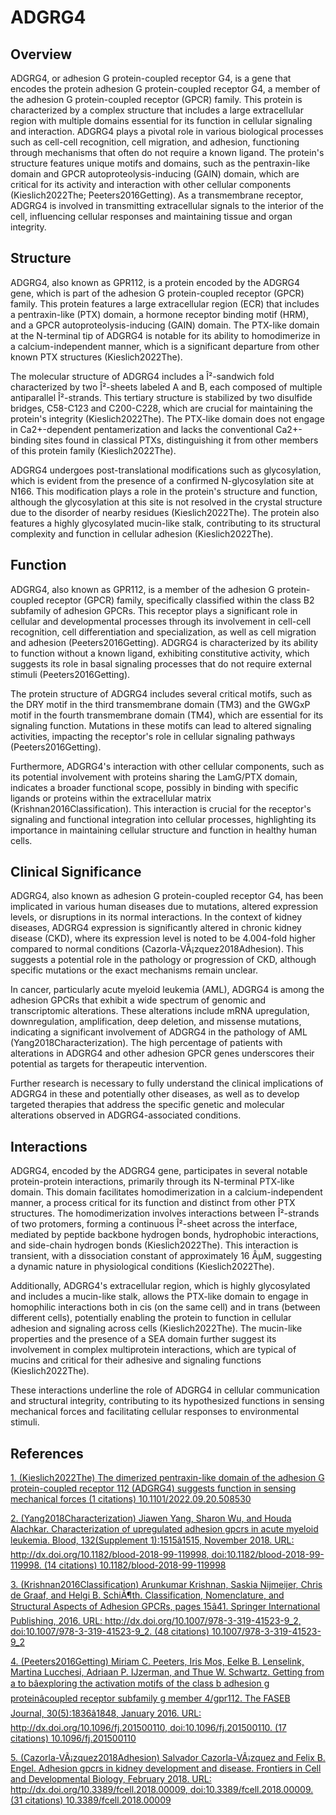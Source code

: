 # ADGRG4

## Overview
ADGRG4, or adhesion G protein-coupled receptor G4, is a gene that encodes the protein adhesion G protein-coupled receptor G4, a member of the adhesion G protein-coupled receptor (GPCR) family. This protein is characterized by a complex structure that includes a large extracellular region with multiple domains essential for its function in cellular signaling and interaction. ADGRG4 plays a pivotal role in various biological processes such as cell-cell recognition, cell migration, and adhesion, functioning through mechanisms that often do not require a known ligand. The protein's structure features unique motifs and domains, such as the pentraxin-like domain and GPCR autoproteolysis-inducing (GAIN) domain, which are critical for its activity and interaction with other cellular components (Kieslich2022The; Peeters2016Getting). As a transmembrane receptor, ADGRG4 is involved in transmitting extracellular signals to the interior of the cell, influencing cellular responses and maintaining tissue and organ integrity.

## Structure
ADGRG4, also known as GPR112, is a protein encoded by the ADGRG4 gene, which is part of the adhesion G protein-coupled receptor (GPCR) family. This protein features a large extracellular region (ECR) that includes a pentraxin-like (PTX) domain, a hormone receptor binding motif (HRM), and a GPCR autoproteolysis-inducing (GAIN) domain. The PTX-like domain at the N-terminal tip of ADGRG4 is notable for its ability to homodimerize in a calcium-independent manner, which is a significant departure from other known PTX structures (Kieslich2022The).

The molecular structure of ADGRG4 includes a Î²-sandwich fold characterized by two Î²-sheets labeled A and B, each composed of multiple antiparallel Î²-strands. This tertiary structure is stabilized by two disulfide bridges, C58-C123 and C200-C228, which are crucial for maintaining the protein's integrity (Kieslich2022The). The PTX-like domain does not engage in Ca2+-dependent pentamerization and lacks the conventional Ca2+-binding sites found in classical PTXs, distinguishing it from other members of this protein family (Kieslich2022The).

ADGRG4 undergoes post-translational modifications such as glycosylation, which is evident from the presence of a confirmed N-glycosylation site at N166. This modification plays a role in the protein's structure and function, although the glycosylation at this site is not resolved in the crystal structure due to the disorder of nearby residues (Kieslich2022The). The protein also features a highly glycosylated mucin-like stalk, contributing to its structural complexity and function in cellular adhesion (Kieslich2022The).

## Function
ADGRG4, also known as GPR112, is a member of the adhesion G protein-coupled receptor (GPCR) family, specifically classified within the class B2 subfamily of adhesion GPCRs. This receptor plays a significant role in cellular and developmental processes through its involvement in cell-cell recognition, cell differentiation and specialization, as well as cell migration and adhesion (Peeters2016Getting). ADGRG4 is characterized by its ability to function without a known ligand, exhibiting constitutive activity, which suggests its role in basal signaling processes that do not require external stimuli (Peeters2016Getting).

The protein structure of ADGRG4 includes several critical motifs, such as the DRY motif in the third transmembrane domain (TM3) and the GWGxP motif in the fourth transmembrane domain (TM4), which are essential for its signaling function. Mutations in these motifs can lead to altered signaling activities, impacting the receptor's role in cellular signaling pathways (Peeters2016Getting).

Furthermore, ADGRG4's interaction with other cellular components, such as its potential involvement with proteins sharing the LamG/PTX domain, indicates a broader functional scope, possibly in binding with specific ligands or proteins within the extracellular matrix (Krishnan2016Classification). This interaction is crucial for the receptor's signaling and functional integration into cellular processes, highlighting its importance in maintaining cellular structure and function in healthy human cells.

## Clinical Significance
ADGRG4, also known as adhesion G protein-coupled receptor G4, has been implicated in various human diseases due to mutations, altered expression levels, or disruptions in its normal interactions. In the context of kidney diseases, ADGRG4 expression is significantly altered in chronic kidney disease (CKD), where its expression level is noted to be 4.004-fold higher compared to normal conditions (Cazorla-VÃ¡zquez2018Adhesion). This suggests a potential role in the pathology or progression of CKD, although specific mutations or the exact mechanisms remain unclear.

In cancer, particularly acute myeloid leukemia (AML), ADGRG4 is among the adhesion GPCRs that exhibit a wide spectrum of genomic and transcriptomic alterations. These alterations include mRNA upregulation, downregulation, amplification, deep deletion, and missense mutations, indicating a significant involvement of ADGRG4 in the pathology of AML (Yang2018Characterization). The high percentage of patients with alterations in ADGRG4 and other adhesion GPCR genes underscores their potential as targets for therapeutic intervention.

Further research is necessary to fully understand the clinical implications of ADGRG4 in these and potentially other diseases, as well as to develop targeted therapies that address the specific genetic and molecular alterations observed in ADGRG4-associated conditions.

## Interactions
ADGRG4, encoded by the ADGRG4 gene, participates in several notable protein-protein interactions, primarily through its N-terminal PTX-like domain. This domain facilitates homodimerization in a calcium-independent manner, a process critical for its function and distinct from other PTX structures. The homodimerization involves interactions between Î²-strands of two protomers, forming a continuous Î²-sheet across the interface, mediated by peptide backbone hydrogen bonds, hydrophobic interactions, and side-chain hydrogen bonds (Kieslich2022The). This interaction is transient, with a dissociation constant of approximately 16 ÂµM, suggesting a dynamic nature in physiological conditions (Kieslich2022The).

Additionally, ADGRG4's extracellular region, which is highly glycosylated and includes a mucin-like stalk, allows the PTX-like domain to engage in homophilic interactions both in cis (on the same cell) and in trans (between different cells), potentially enabling the protein to function in cellular adhesion and signaling across cells (Kieslich2022The). The mucin-like properties and the presence of a SEA domain further suggest its involvement in complex multiprotein interactions, which are typical of mucins and critical for their adhesive and signaling functions (Kieslich2022The).

These interactions underline the role of ADGRG4 in cellular communication and structural integrity, contributing to its hypothesized functions in sensing mechanical forces and facilitating cellular responses to environmental stimuli.


## References


[1. (Kieslich2022The) The dimerized pentraxin-like domain of the adhesion G protein-coupled receptor 112 (ADGRG4) suggests function in sensing mechanical forces (1 citations) 10.1101/2022.09.20.508530](https://doi.org/10.1101/2022.09.20.508530)

[2. (Yang2018Characterization) Jiawen Yang, Sharon Wu, and Houda Alachkar. Characterization of upregulated adhesion gpcrs in acute myeloid leukemia. Blood, 132(Supplement 1):1515â1515, November 2018. URL: http://dx.doi.org/10.1182/blood-2018-99-119998, doi:10.1182/blood-2018-99-119998. (14 citations) 10.1182/blood-2018-99-119998](https://doi.org/10.1182/blood-2018-99-119998)

[3. (Krishnan2016Classification) Arunkumar Krishnan, Saskia Nijmeijer, Chris de Graaf, and Helgi B. SchiÃ¶th. Classification, Nomenclature, and Structural Aspects of Adhesion GPCRs, pages 15â41. Springer International Publishing, 2016. URL: http://dx.doi.org/10.1007/978-3-319-41523-9_2, doi:10.1007/978-3-319-41523-9_2. (48 citations) 10.1007/978-3-319-41523-9_2](https://doi.org/10.1007/978-3-319-41523-9_2)

[4. (Peeters2016Getting) Miriam C. Peeters, Iris Mos, Eelke B. Lenselink, Martina Lucchesi, Adriaan P. IJzerman, and Thue W. Schwartz. Getting from a to bâexploring the activation motifs of the class b adhesion g proteinâcoupled receptor subfamily g member 4/gpr112. The FASEB Journal, 30(5):1836â1848, January 2016. URL: http://dx.doi.org/10.1096/fj.201500110, doi:10.1096/fj.201500110. (17 citations) 10.1096/fj.201500110](https://doi.org/10.1096/fj.201500110)

[5. (Cazorla-VÃ¡zquez2018Adhesion) Salvador Cazorla-VÃ¡zquez and Felix B. Engel. Adhesion gpcrs in kidney development and disease. Frontiers in Cell and Developmental Biology, February 2018. URL: http://dx.doi.org/10.3389/fcell.2018.00009, doi:10.3389/fcell.2018.00009. (31 citations) 10.3389/fcell.2018.00009](https://doi.org/10.3389/fcell.2018.00009)